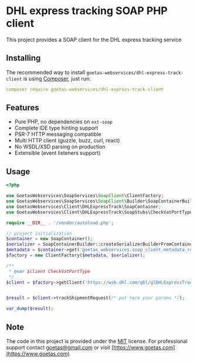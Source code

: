 # DHL express tracking SOAP PHP client

This project provides a SOAP client for the DHL express tracking service



## Installing

The recommended way to install `goetas-webservices/dhl-express-track-client` is using [Composer](https://getcomposer.org/), just run:

```yaml
composer require goetas-webservices/dhl-express-track-client
```
## Features

- Pure PHP, no dependencies on `ext-soap`
- Complete IDE type hinting support
- PSR-7 HTTP messaging compatible
- Multi HTTP client (guzzle, buzz, curl, react)
- No WSDL/XSD parsing on production
- Extensible (event listeners support)

## Usage

```php
<?php

use GoetasWebservices\SoapServices\SoapClient\ClientFactory;
use GoetasWebservices\SoapServices\SoapClient\Builder\SoapContainerBuilder;
use GoetasWebservices\Client\DHLExpressTrack\SoapContainer;
use GoetasWebservices\Client\DHLExpressTrack\SoapStubs\CheckVatPortType;

require __DIR__ . '/vendor/autoload.php';

// project initialization
$container = new SoapContainer();
$serializer = SoapContainerBuilder::createSerializerBuilderFromContainer($container)->build();
$metadata = $container->get('goetas_webservices.soap_client.metadata_reader');
$factory = new ClientFactory($metadata, $serializer);

/**
 * @var $client CheckVatPortType
 */
$client = $factory->getClient('https://wsb.dhl.com/gbl/glDHLExpressTrack?WSDL','gblDHLExpressTrack', 'gblDHLExpressTrack');


$result = $client->trackShipmentRequest(/* put here your params */);

var_dump($result);

```

## Note 

The code in this project is provided under the 
[MIT](https://opensource.org/licenses/MIT) license. 
For professional support 
contact [goetas@gmail.com](mailto:goetas@gmail.com) 
or visit [https://www.goetas.com](https://www.goetas.com)
